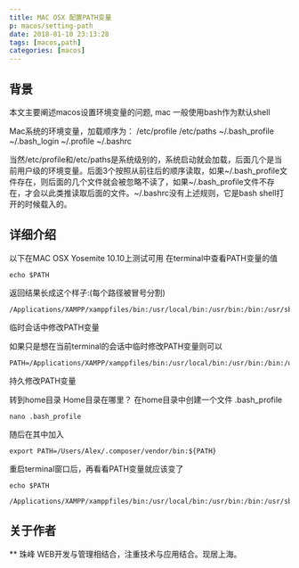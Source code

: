 ```yaml
---
title: MAC OSX 配置PATH变量
p: macos/setting-path
date: 2018-01-10 23:13:28
tags: [macos,path]
categories: [macos]
---
```


## 背景

本文主要阐述macos设置环境变量的问题, 
mac 一般使用bash作为默认shell

Mac系统的环境变量，加载顺序为：
    /etc/profile 
    /etc/paths 
    ~/.bash_profile 
    ~/.bash_login 
    ~/.profile 
    ~/.bashrc

当然/etc/profile和/etc/paths是系统级别的，系统启动就会加载，后面几个是当前用户级的环境变量。后面3个按照从前往后的顺序读取，如果~/.bash_profile文件存在，则后面的几个文件就会被忽略不读了，如果~/.bash_profile文件不存在，才会以此类推读取后面的文件。~/.bashrc没有上述规则，它是bash shell打开的时候载入的。

<!--more-->

## 详细介绍

以下在MAC OSX Yosemite 10.10上测试可用
在terminal中查看PATH变量的值

    echo $PATH

返回结果长成这个样子:(每个路径被冒号分割)

    /Applications/XAMPP/xamppfiles/bin:/usr/local/bin:/usr/bin:/bin:/usr/sbin:/sbin:/opt/X11/bin

临时会话中修改PATH变量

如果只是想在当前terminal的会话中临时修改PATH变量则可以

    PATH=/Applications/XAMPP/xamppfiles/bin:/usr/local/bin:/usr/bin:/bin:/usr/sbin:/sbin:/opt/X11/bin:/Users/Alex/.composer/vendor/bin

持久修改PATH变量

转到home目录 Home目录在哪里？ 在home目录中创建一个文件 .bash_profile

    nano .bash_profile

随后在其中加入

    export PATH=/Users/Alex/.composer/vendor/bin:${PATH}

重启terminal窗口后，再看看PATH变量就应该变了

    echo $PATH

    /Applications/XAMPP/xamppfiles/bin:/usr/local/bin:/usr/bin:/bin:/usr/sbin:/sbin:/opt/X11/bin:/Users/Alex/.composer/vendor/bin



## 关于作者
** 珠峰
WEB开发与管理相结合，注重技术与应用结合。现居上海。 
